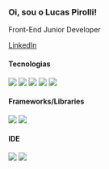 ### Oi, sou o Lucas Pirolli!

Front-End Junior Developer

<a href="https:/" target="_blank">LinkedIn</a><br>

#### Tecnologias
<p>
  <img src="https://img.shields.io/badge/JS-F7DF1E?style=for-the-badge&logo=javascript&logoColor=black" />
  <img src="https://img.shields.io/badge/CSS3-1572B6?style=for-the-badge&logo=css3&logoColor=white" />
  <img src="https://img.shields.io/badge/HTML5-E34F26?style=for-the-badge&logo=html5&logoColor=white" />
  <img src="https://img.shields.io/badge/GIT-c9510c?style=for-the-badge&logo=git&logoColor=white" />
  <img src="https://img.shields.io/badge/GITFLOW-333?style=for-the-badge&logo=git&logoColor=white" />

#### Frameworks/Libraries  
<p>
  <img src="https://img.shields.io/badge/React-61DBFB?style=for-the-badge&logo=react&logoColor=black" />
  <img src="https://img.shields.io/badge/Chakra UI-61DBFB?style=for-the-badge&logo=chakraui&logoColor=black" />
</p>

#### IDE 
<p>
  <img src="https://img.shields.io/badge/VSCODE-61DBFB?style=for-the-badge&logo=vscode&logoColor=black" />
  <img src="https://img.shields.io/badge/WEBSTORM-61DBFB?style=for-the-badge&logo=webstorm&logoColor=black" />
</p>
